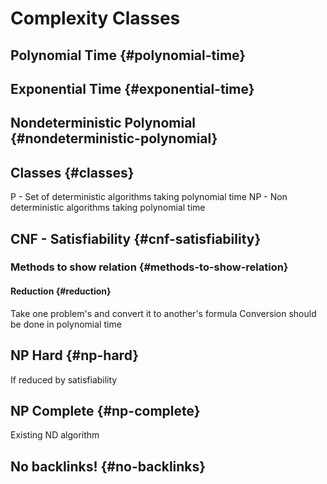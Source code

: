 # Complexity Classes


## Polynomial Time {#polynomial-time}


## Exponential Time {#exponential-time}


## Nondeterministic Polynomial {#nondeterministic-polynomial}


## Classes {#classes}

P - Set of deterministic algorithms taking polynomial time
NP - Non deterministic algorithms taking polynomial time


## CNF - Satisfiability {#cnf-satisfiability}


### Methods to show relation {#methods-to-show-relation}


#### Reduction {#reduction}

Take one problem's and convert it to another's formula
Conversion should be done in polynomial time


## NP Hard {#np-hard}

If reduced by satisfiability


## NP Complete {#np-complete}

Existing ND algorithm


## No backlinks! {#no-backlinks}
